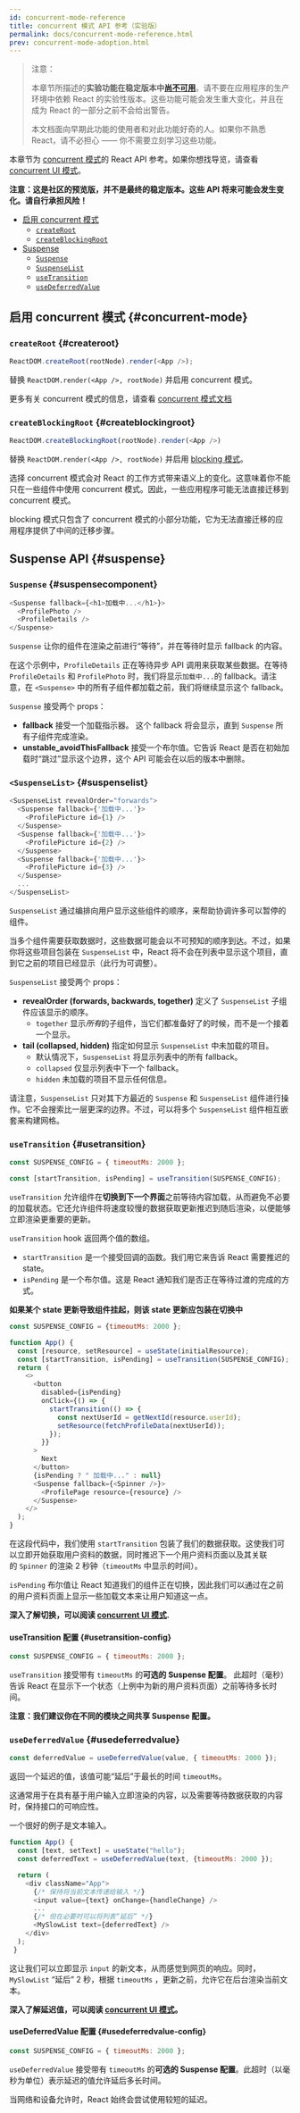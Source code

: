 ```yaml
---
id: concurrent-mode-reference
title: concurrent 模式 API 参考（实验版）
permalink: docs/concurrent-mode-reference.html
prev: concurrent-mode-adoption.html
---
```


>注意：
>
>本章节所描述的**实验功能在稳定版本中[尚不可用](/docs/concurrent-mode-adoption.html)**。请不要在应用程序的生产环境中依赖 React 的实验性版本。这些功能可能会发生重大变化，并且在成为 React 的一部分之前不会给出警告。
>
>本文档面向早期此功能的使用者和对此功能好奇的人。如果你不熟悉 React，请不必担心 —— 你不需要立刻学习这些功能。

本章节为 [concurrent 模式](/docs/concurrent-mode-intro.html)的 React API 参考。如果你想找导览，请查看 [concurrent UI 模式](/docs/concurrent-mode-patterns.html)。

**注意：这是社区的预览版，并不是最终的稳定版本。这些 API 将来可能会发生变化。请自行承担风险！**

- [启用 concurrent 模式](#concurrent-mode)
    - [`createRoot`](#createroot)
    - [`createBlockingRoot`](#createblockingroot)
- [Suspense](#suspense)
    - [`Suspense`](#suspensecomponent)
    - [`SuspenseList`](#suspenselist)
    - [`useTransition`](#usetransition)
    - [`useDeferredValue`](#usedeferredvalue)

## 启用 concurrent 模式 {#concurrent-mode}

### `createRoot` {#createroot}

```js
ReactDOM.createRoot(rootNode).render(<App />);
```

替换 `ReactDOM.render(<App />, rootNode)` 并启用 concurrent 模式。

更多有关 concurrent 模式的信息，请查看 [concurrent 模式文档](/docs/concurrent-mode-intro.html)

### `createBlockingRoot` {#createblockingroot}

```js
ReactDOM.createBlockingRoot(rootNode).render(<App />)
```

替换 `ReactDOM.render(<App />, rootNode)` 并启用 [blocking 模式](/docs/concurrent-mode-adoption.html#migration-step-blocking-mode)。

选择 concurrent 模式会对 React 的工作方式带来语义上的变化。这意味着你不能只在一些组件中使用 concurrent 模式。因此，一些应用程序可能无法直接迁移到 concurrent 模式。

blocking 模式只包含了 concurrent 模式的小部分功能，它为无法直接迁移的应用程序提供了中间的迁移步骤。

## Suspense API {#suspense}

### `Suspense` {#suspensecomponent}

```js
<Suspense fallback={<h1>加载中...</h1>}>
  <ProfilePhoto />
  <ProfileDetails />
</Suspense>
```

`Suspense` 让你的组件在渲染之前进行“等待”，并在等待时显示 fallback 的内容。

在这个示例中，`ProfileDetails` 正在等待异步 API 调用来获取某些数据。在等待 `ProfileDetails` 和 `ProfilePhoto` 时，我们将显示`加载中...`的 fallback。请注意，在 `<Suspense>` 中的所有子组件都加载之前，我们将继续显示这个 fallback。

`Suspense` 接受两个 props：
* **fallback** 接受一个加载指示器。 这个 fallback 将会显示，直到 `Suspense` 所有子组件完成渲染。
* **unstable_avoidThisFallback** 接受一个布尔值。它告诉 React 是否在初始加载时“跳过”显示这个边界，这个 API 可能会在以后的版本中删除。

### `<SuspenseList>` {#suspenselist}

```js
<SuspenseList revealOrder="forwards">
  <Suspense fallback={'加载中...'}>
    <ProfilePicture id={1} />
  </Suspense>
  <Suspense fallback={'加载中...'}>
    <ProfilePicture id={2} />
  </Suspense>
  <Suspense fallback={'加载中...'}>
    <ProfilePicture id={3} />
  </Suspense>
  ...
</SuspenseList>
```

`SuspenseList` 通过编排向用户显示这些组件的顺序，来帮助协调许多可以暂停的组件。

当多个组件需要获取数据时，这些数据可能会以不可预知的顺序到达。不过，如果你将这些项目包装在 `SuspenseList` 中，React 将不会在列表中显示这个项目，直到它之前的项目已经显示（此行为可调整）。

`SuspenseList` 接受两个 props：
* **revealOrder (forwards, backwards, together)** 定义了 `SuspenseList` 子组件应该显示的顺序。
  * `together` 显示*所有*的子组件，当它们都准备好了的时候，而不是一个接着一个显示。
* **tail (collapsed, hidden)** 指定如何显示 `SuspenseList` 中未加载的项目。
    * 默认情况下，`SuspenseList` 将显示列表中的所有 fallback。
    * `collapsed` 仅显示列表中下一个 fallback。
    * `hidden` 未加载的项目不显示任何信息。

请注意，`SuspenseList` 只对其下方最近的 `Suspense` 和 `SuspenseList` 组件进行操作。它不会搜索比一层更深的边界。不过，可以将多个 `SuspenseList` 组件相互嵌套来构建网格。

### `useTransition` {#usetransition}

```js
const SUSPENSE_CONFIG = { timeoutMs: 2000 };

const [startTransition, isPending] = useTransition(SUSPENSE_CONFIG);
```

`useTransition` 允许组件在**切换到下一个界面**之前等待内容加载，从而避免不必要的加载状态。它还允许组件将速度较慢的数据获取更新推迟到随后渲染，以便能够立即渲染更重要的更新。

`useTransition` hook 返回两个值的数组。
* `startTransition` 是一个接受回调的函数。我们用它来告诉 React 需要推迟的 state。
* `isPending` 是一个布尔值。这是 React 通知我们是否正在等待过渡的完成的方式。

**如果某个 state 更新导致组件挂起，则该 state 更新应包装在切换中**

```js
const SUSPENSE_CONFIG = {timeoutMs: 2000 };

function App() {
  const [resource, setResource] = useState(initialResource);
  const [startTransition, isPending] = useTransition(SUSPENSE_CONFIG);
  return (
    <>
      <button
        disabled={isPending}
        onClick={() => {
          startTransition(() => {
            const nextUserId = getNextId(resource.userId);
            setResource(fetchProfileData(nextUserId));
          });
        }}
      >
        Next
      </button>
      {isPending ? " 加载中..." : null}
      <Suspense fallback={<Spinner />}>
        <ProfilePage resource={resource} />
      </Suspense>
    </>
  );
}
```

在这段代码中，我们使用 `startTransition` 包装了我们的数据获取。这使我们可以立即开始获取用户资料的数据，同时推迟下一个用户资料页面以及其关联的 `Spinner` 的渲染 2 秒钟（`timeoutMs` 中显示的时间）。

`isPending` 布尔值让 React 知道我们的组件正在切换，因此我们可以通过在之前的用户资料页面上显示一些加载文本来让用户知道这一点。

**深入了解切换，可以阅读 [concurrent UI 模式](/docs/concurrent-mode-patterns.html#transitions).**

#### useTransition 配置 {#usetransition-config}

```js
const SUSPENSE_CONFIG = { timeoutMs: 2000 };
```

`useTransition` 接受带有 `timeoutMs` 的**可选的 Suspense 配置**。 此超时（毫秒）告诉 React 在显示下一个状态（上例中为新的用户资料页面）之前等待多长时间。

**注意：我们建议你在不同的模块之间共享 Suspense 配置。**


### `useDeferredValue` {#usedeferredvalue}

```js
const deferredValue = useDeferredValue(value, { timeoutMs: 2000 });
```

返回一个延迟的值，该值可能“延后”于最长的时间 `timeoutMs`。

这通常用于在具有基于用户输入立即渲染的内容，以及需要等待数据获取的内容时，保持接口的可响应性。

一个很好的例子是文本输入。

```js
function App() {
  const [text, setText] = useState("hello");
  const deferredText = useDeferredValue(text, {timeoutMs: 2000 }); 

  return (
    <div className="App">
      {/* 保持将当前文本传递给输入 */}
      <input value={text} onChange={handleChange} />
      ...
      {/* 但在必要时可以将列表“延后” */}
      <MySlowList text={deferredText} />
    </div>
  );
 }
```

这让我们可以立即显示 `input` 的新文本，从而感觉到网页的响应。同时，`MySlowList` “延后” 2 秒，根据 `timeoutMs` ，更新之前，允许它在后台渲染当前文本。

**深入了解延迟值，可以阅读 [concurrent UI 模式](/docs/concurrent-mode-patterns.html#deferring-a-value)。**

#### useDeferredValue 配置 {#usedeferredvalue-config}

```js
const SUSPENSE_CONFIG = { timeoutMs: 2000 };
```

`useDeferredValue` 接受带有 `timeoutMs` 的**可选的 Suspense 配置**。此超时（以毫秒为单位）表示延迟的值允许延后多长时间。

当网络和设备允许时，React 始终会尝试使用较短的延迟。
